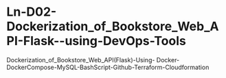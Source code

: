 # Ln-D02-Dockerization_of_Bookstore_Web_API-Flask--using-DevOps-Tools
Dockerization_of_Bookstore_Web_API(Flask)-Using- Docker-DockerCompose-MySQL-BashScript-Github-Terraform-Cloudformation
